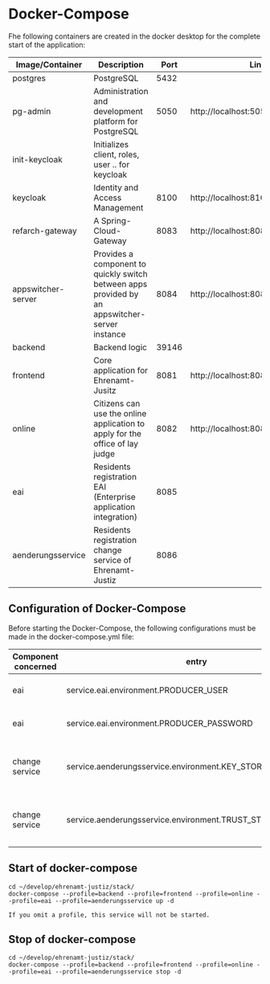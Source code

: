 # Docker-Compose

Fhe following containers are created in the docker desktop for the complete start of the application:

| Image/Container | Description | Port | Link |
| ------------- | ------------- | ------------- |  ------------- |
| postgres | PostgreSQL | 5432 | 
| pg-admin | Administration and development platform for PostgreSQL | 5050 | http://localhost:5050 |
| init-keycloak | Initializes client, roles, user .. for keycloak  |  | |
| keycloak |  Identity and Access Management | 8100 |  http://localhost:8100 |
| refarch-gateway | A Spring-Cloud-Gateway | 8083 |  http://localhost:8083 |
| appswitcher-server | Provides a component to quickly switch between apps provided by an appswitcher-server instance | 8084 |  http://localhost:8084 |
| backend | Backend logic | 39146 |
| frontend | Core application for Ehrenamt-Jusitz | 8081 | http://localhost:8083 |
| online | Citizens can use the online application to apply for the office of lay judge | 8082 | http://localhost:8083/public/online/ |
| eai | Residents registration EAI (Enterprise application integration) | 8085 | |
| aenderungsservice | Residents registration change service of Ehrenamt-Justiz | 8086 | |

## Configuration of Docker-Compose
Before starting the Docker-Compose, the following configurations must be made in the docker-compose.yml file:

| Component concerned | entry | description | 
| ------------- | ------------- | ------------- | 
| eai | service.eai.environment.PRODUCER_USER | user for calling EWO-eai | 
| eai | service.eai.environment.PRODUCER_PASSWORD | password for calling EWO-eai | 
| change service | service.aenderungsservice.environment.KEY_STORE_PASSWORD | password for key store of kafka producer | 
| change service | service.aenderungsservice.environment.TRUST_STORE_PASSWORD | password for trust store of kafka producer | 

## Start of docker-compose
````
cd ~/develop/ehrenamt-justiz/stack/
docker-compose --profile=backend --profile=frontend --profile=online --profile=eai --profile=aenderungsservice up -d

If you omit a profile, this service will not be started.
````

## Stop of docker-compose
````
cd ~/develop/ehrenamt-justiz/stack/
docker-compose --profile=backend --profile=frontend --profile=online --profile=eai --profile=aenderungsservice stop -d
````

